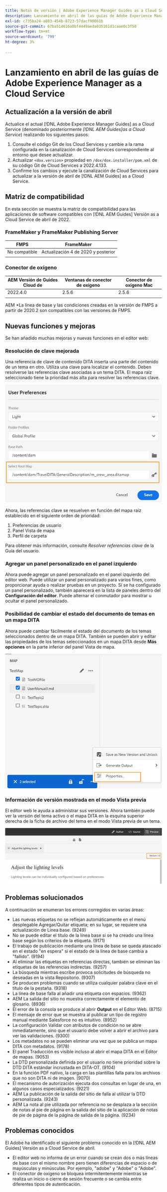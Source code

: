 ```yaml
---
title: Notas de versión | Adobe Experience Manager Guides as a Cloud Service, versión de abril de 2022
description: Lanzamiento en abril de las guías de Adobe Experience Manager as a Cloud Service
exl-id: c735ba24-a803-454b-8723-57dacf90061b
source-git-commit: 67ba514616a0bf4449aeda035161d1caae0c3f50
workflow-type: tm+mt
source-wordcount: '799'
ht-degree: 3%

---
```


# Lanzamiento en abril de las guías de Adobe Experience Manager as a Cloud Service

## Actualización a la versión de abril

Actualice el actual [!DNL Adobe Experience Manager Guides] as a Cloud Service (denominado posteriormente *[!DNL AEM Guides]as a Cloud Service*) realizando los siguientes pasos:
1. Consulte el código Git de los Cloud Services y cambie a la rama configurada en la canalización de Cloud Services correspondiente al entorno que desee actualizar.
1. Actualizar `<dox.version>` propiedad en `/dox/dox.installer/pom.xml` de su código Git de Cloud Services a 2022.4.133.
1. Confirme los cambios y ejecute la canalización de Cloud Services para actualizar a la versión de abril de [!DNL AEM Guides] as a Cloud Service.

## Matriz de compatibilidad

En esta sección se muestra la matriz de compatibilidad para las aplicaciones de software compatibles con [!DNL AEM Guides] Versión as a Cloud Service de abril de 2022.

### FrameMaker y FrameMaker Publishing Server

| FMPS | FrameMaker |
| --- | --- |
| No compatible | Actualización 4 de 2020 y posterior |
|  |  |


### Conector de oxígeno

| AEM Versión de Guides Cloud de | Ventanas de conector de oxígeno | Conector de oxígeno Mac |
| --- | --- | --- |
| 2022.4.0 | 2.5.6 | 2.5.6 |
|  |  |  |

AEM *La línea de base y las condiciones creadas en la versión de FMPS a partir de 2020.2 son compatibles con las versiones de FMPS.

## Nuevas funciones y mejoras

Se han añadido muchas mejoras y nuevas funciones en el editor web:

### Resolución de clave mejorada

Una referencia de clave de contenido DITA inserta una parte del contenido de un tema en otro. Utiliza una clave para localizar el contenido. Deben resolverse las referencias clave asociadas a un tema DITA. El mapa raíz seleccionado tiene la prioridad más alta para resolver las referencias clave.

![cuadro de diálogo preferencias de usuario](assets/user-preferences.png)

Ahora, las referencias clave se resuelven en función del mapa raíz establecido en el siguiente orden de prioridad:

1. Preferencias de usuario
1. Panel Vista de mapa
1. Perfil de carpeta

Para obtener más información, consulte *Resolver referencias clave* de la Guía del usuario.

### Agregar un panel personalizado en el panel izquierdo

Ahora puede agregar un panel personalizado en el panel izquierdo del editor web. Puede utilizar un panel personalizado para varios fines, como proporcionar ayuda o realizar pruebas en un proyecto. Si se ha configurado un panel personalizado, también aparecerá en la lista de paneles dentro del **Configuración del editor**. Puede alternar el conmutador para mostrar u ocultar el panel personalizado.

### Posibilidad de cambiar el estado del documento de temas en un mapa DITA

Ahora puede cambiar fácilmente el estado del documento de los temas seleccionados dentro de un mapa DITA. También se pueden abrir y editar las propiedades de los temas seleccionados en un mapa DITA desde **Más opciones** en la parte inferior del panel Vista de mapa.

![propiedades del tema seleccionado](assets/map-view-properties.png)

### Información de versión mostrada en el modo Vista previa

El editor web le ayuda a administrar sus versiones. Ahora también puede ver la versión del tema activo o el mapa DITA en la esquina superior derecha de la ficha de archivo del tema en el modo Vista previa de un tema.

![versión de previsualización](assets/preview-version.png)

## Problemas solucionados

A continuación se enumeran los errores corregidos en varias áreas:

* Las nuevas etiquetas no se reflejan automáticamente en el menú desplegable Agregar/Quitar etiqueta; en su lugar, se requiere una actualización de Línea base. (9249)
* No se puede editar el título de la línea base si se ha creado una línea base según los criterios de la etiqueta. (9171)
* El trabajo de publicación mediante una línea de base se queda atascado en el estado &quot;en espera&quot; si el estado de la línea de base cambia a &quot;fallido&quot;. (9194)
* Al eliminar las etiquetas en referencias directas, también se eliminan las etiquetas de las referencias indirectas. (9257)
* La búsqueda mientras escribe provoca solicitudes de búsqueda no deseadas en la vista Repositorio. (9307)
* Se producen problemas cuando se utiliza cualquier palabra clave en el título de la pestaña. (9318)
* La línea de base falla al añadir una etiqueta con espacios. (9362)
* AEM La salida del sitio no muestra correctamente el elemento de glosario. (8936)
* El error de la consola se produce al abrir **Output** en el Editor Web. (8715)
* El mensaje de error que se muestra al publicar un tipo de registro manual mediante Salesforce no es intuitivo. (8952)
* La configuración Validar con atributos de condición no se abre inmediatamente, sino que el usuario debe volver a abrir el archivo para ver las validaciones. (9300)
* Los metadatos no se pueden eliminar una vez que se publica un mapa DITA con metadatos.  (9178)
* El panel Traducción es visible incluso al abrir el mapa DITA en el Editor de mapas. (9053)
* La DTD personalizada definida por el usuario no tiene prioridad sobre la DTD DITA estándar incrustada en DITA-OT. (9104)
* En la función PDF nativo, la carga en las plantillas falla para los archivos que no son DITA ni de imagen. (9070)
* El mecanismo de autorización ejecuta dos consultas en lugar de una, en algunos casos especializados. (9221)
* AEM La publicación de la salida del sitio de falla al utilizar la DTD personalizada. (9243)
* AEM La nota al pie utilizada por referencia no se desplaza a la sección de notas al pie de página en la salida del sitio de la aplicación de notas de pie de página de la página de salida de la página. (9234)

## Problemas conocidos

El Adobe ha identificado el siguiente problema conocido en la [!DNL AEM Guides] Versión as a Cloud Service de abril.

* El editor web no informa de un error cuando se crean dos o más líneas de base con el mismo nombre pero tienen diferencias de espacio o de mayúsculas y minúsculas. Por ejemplo, &quot;adobe&quot; y &quot;Adobe&quot; o &quot;Adobe&quot;.
* El conector de oxígeno se bloquea intermitentemente mientras se realiza un inicio o cierre de sesión frecuente o se cambia entre diferentes tipos de autenticación.
